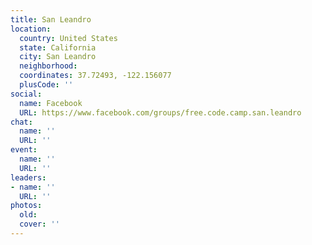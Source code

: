 ```yaml
---
title: San Leandro
location:
  country: United States
  state: California
  city: San Leandro
  neighborhood: 
  coordinates: 37.72493, -122.156077
  plusCode: ''
social:
  name: Facebook
  URL: https://www.facebook.com/groups/free.code.camp.san.leandro
chat:
  name: ''
  URL: ''
event:
  name: ''
  URL: ''
leaders:
- name: ''
  URL: ''
photos:
  old: 
  cover: ''
---
```


